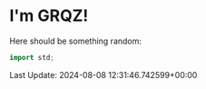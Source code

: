 # I'm GRQZ!
Here should be something random:  
```cpp
import std;
```


Last Update: 2024-08-08 12:31:46.742599+00:00
